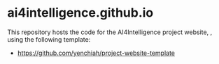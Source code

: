 # ai4intelligence.github.io
This repository hosts the code for the AI4Intelligence project website, , using the following template: 
- https://github.com/yenchiah/project-website-template
